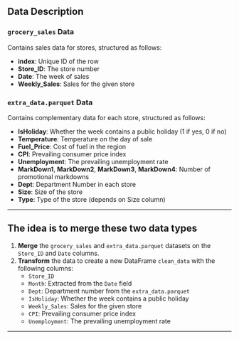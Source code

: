 ## Data Description

### `grocery_sales` Data
Contains sales data for stores, structured as follows:

- **index**: Unique ID of the row
- **Store_ID**: The store number
- **Date**: The week of sales
- **Weekly_Sales**: Sales for the given store

### `extra_data.parquet` Data
Contains complementary data for each store, structured as follows:

- **IsHoliday**: Whether the week contains a public holiday (1 if yes, 0 if no)
- **Temperature**: Temperature on the day of sale
- **Fuel_Price**: Cost of fuel in the region
- **CPI**: Prevailing consumer price index
- **Unemployment**: The prevailing unemployment rate
- **MarkDown1**, **MarkDown2**, **MarkDown3**, **MarkDown4**: Number of promotional markdowns
- **Dept**: Department Number in each store
- **Size**: Size of the store
- **Type**: Type of the store (depends on Size column)

---

## The idea is to merge these two data types



1. **Merge** the `grocery_sales` and `extra_data.parquet` datasets on the `Store_ID` and `Date` columns.
2. **Transform** the data to create a new DataFrame `clean_data` with the following columns:
   - `Store_ID`
   - `Month`: Extracted from the `Date` field
   - `Dept`: Department number from the `extra_data.parquet`
   - `IsHoliday`: Whether the week contains a public holiday
   - `Weekly_Sales`: Sales for the given store
   - `CPI`: Prevailing consumer price index
   - `Unemployment`: The prevailing unemployment rate

---

